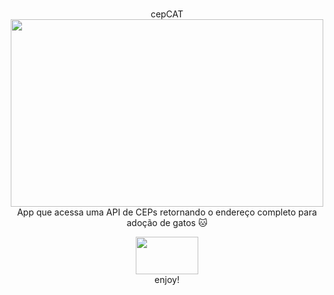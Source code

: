 <p align=center>
  <br>cepCAT</br>
  <img src="https://i.imgur.com/opNmjut.png" width="500" height="300"/>
  <br>App que acessa uma API de CEPs retornando o endereço completo para adoção de gatos 🐱</br>
</p>
  
<p align=center>
  <img src="https://i.imgur.com/hQbeGJG.png" width="100" height="60">
  
<br>
  <span>enjoy!
  <br>
    
</p>
